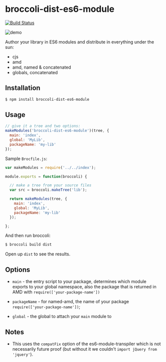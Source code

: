broccoli-dist-es6-module
========================

[![Build Status](https://travis-ci.org/rpflorence/broccoli-dist-es6-module.png)](https://travis-ci.org/rpflorence/broccoli-dist-es6-module)

![demo](http://recordit.co/D0rmdYb2Vp/gif)

Author your library in ES6 modules and distribute in everything under
the sun:

- cjs
- amd
- amd, named & concatenated
- globals, concatenated

Installation
------------

```sh
$ npm install broccoli-dist-es6-module
```

Usage
-----

```js
// give it a tree and two options:
makeModules('broccoli-dist-es6-module')(tree, {
  main: 'index',
  global: 'MyLib',
  packageName: 'my-lib'
});
```

Sample `Brocfile.js`:

```js
var makeModules = require('../../index');

module.exports = function(broccoli) {

  // make a tree from your source files
  var src = broccoli.makeTree('lib');

  return makeModules(tree, {
    main: 'index',
    global: 'MyLib',
    packageName: 'my-lib'
  });

};
```

And then run broccoli:

```sh
$ broccoli build dist
```

Open up `dist` to see the results.

Options
-------

- `main` - the entry script to your package, determines which module
  exports to your global namespace, also the package that is returned in
  AMD with `require(['your-package-name'])`

- `packageName` - for named-amd, the name of your package
  `require(['your-package-name'])`;

- `global` - the global to attach your `main` module to


Notes
-----

- This uses the `compatFix` option of the es6-module-transpiler which is
  not necessarily future proof (but without it we couldn't `import
  jQuery from 'jquery'`).

